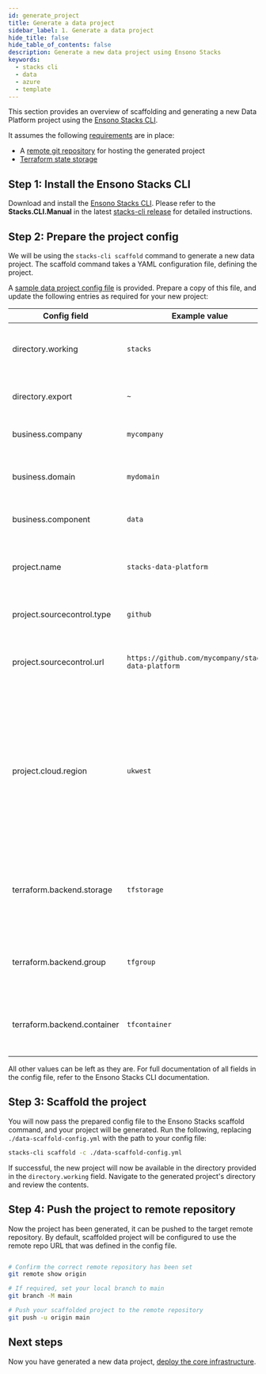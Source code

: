 ```yaml
---
id: generate_project
title: Generate a data project
sidebar_label: 1. Generate a data project
hide_title: false
hide_table_of_contents: false
description: Generate a new data project using Ensono Stacks
keywords:
  - stacks cli
  - data
  - azure
  - template
---
```


This section provides an overview of scaffolding and generating a new Data Platform project using the [Ensono Stacks CLI](/docs/stackscli/about).

It assumes the following [requirements](../requirements_data_azure.md) are in place:

* A [remote git repository](../requirements_data_azure.md#git-repository) for hosting the generated project
* [Terraform state storage](../requirements_data_azure.md#terraform-state-storage)

## Step 1: Install the Ensono Stacks CLI

Download and install the [Ensono Stacks CLI](/docs/stackscli/about).
Please refer to the **Stacks.CLI.Manual** in the latest [stacks-cli release](https://github.com/ensono/stacks-cli/releases) for detailed instructions.

## Step 2: Prepare the project config

We will be using the `stacks-cli scaffold` command to generate a new data project. The scaffold command takes a YAML configuration file, defining the project.

A [sample data project config file](https://github.com/Ensono/stacks-azure-data/blob/main/stacks-cli/data-scaffold-example.yml) is provided. Prepare a copy of this file, and update the following entries as required for your new project:

| Config field | Example value | Description |
| ----- | ----- | ----- |
| directory.working | `stacks` | Target directory for the scaffolded project. |
| directory.export | `~` | Path to your Ensono Stacks CLI installation. |
| business.company | `mycompany` | Used for resource naming. |
| business.domain | `mydomain` | Used for environment & Terraform state key naming. |
| business.component | `data` | Used for resource naming. |
| project.name | `stacks-data-platform` | Name of project created & used for resource naming. |
| project.sourcecontrol.type | `github` | Remote repository type. |
| project.sourcecontrol.url | `https://github.com/mycompany/stacks-data-platform` | Used for setting up the remote repository - see [Git repository](../requirements_data_azure.md#git-repository). |
| project.cloud.region | `ukwest` | The Azure region you'll be deploying into. Using the Azure CLI, you can use `az account list-locations -o Table` to see available region names. |
| terraform.backend.storage | `tfstorage` | Storage account name for Terraform state - see [Terraform state storage](../requirements_data_azure.md#terraform-state-storage). |
| terraform.backend.group | `tfgroup` | Resource group account name for Terraform state. |
| terraform.backend.container | `tfcontainer` | Container name account name for Terraform state. |

All other values can be left as they are. For full documentation of all fields in the config file, refer to the Ensono Stacks CLI documentation.

## Step 3: Scaffold the project

You will now pass the prepared config file to the Ensono Stacks scaffold command, and your project will be generated. Run the following, replacing `./data-scaffold-config.yml` with the path to your config file:

```bash
stacks-cli scaffold -c ./data-scaffold-config.yml
```

If successful, the new project will now be available in the directory provided in the `directory.working` field. Navigate to the generated project's directory and review the contents.

## Step 4: Push the project to remote repository

Now the project has been generated, it can be pushed to the target remote repository. By default, scaffolded project will be configured to use the remote repo URL that was defined in the config file.

```bash

# Confirm the correct remote repository has been set
git remote show origin

# If required, set your local branch to main
git branch -M main

# Push your scaffolded project to the remote repository
git push -u origin main

```

## Next steps

Now you have generated a new data project, [deploy the core infrastructure](core_data_platform_deployment_azure.md).
